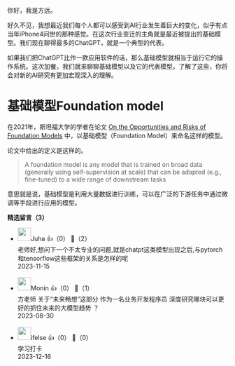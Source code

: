 你好，我是方远。

好久不见，我想最近我们每个人都可以感受到AI行业发生着巨大的变化，似乎有点当年iPhone4问世的那种感觉。在这次行业变迁的主角就是最近被提出的基础模型。我们现在聊得最多的ChatGPT，就是一个典型的代表。

如果我们把ChatGPT比作一款应用软件的话，那么基础模型就相当于运行它的操作系统。这次加餐，我们就来聊聊基础模型以及它的代表模型。了解了这些，你将会对新的AI研究有更加宏观深入的理解。

# 基础模型Foundation model

在2021年，斯坦福大学的学者在论文 [On the Opportunities and Risks of Foundation Models](https://arxiv.org/pdf/2108.07258.pdf) 中，以基础模型（Foundation Model）来命名这样的模型。

论文中给出的定义是这样的。

> A foundation model is any model that is trained on broad data (generally using self-supervision at scale) that can be adapted (e.g., fine-tuned) to a wide range of downstream tasks

意思就是说，基础模型是利用大量数据进行训练，可以在广泛的下游任务中通过微调等手段进行应用的模型。
<div><strong>精选留言（3）</strong></div><ul>
<li><img src="https://static001.geekbang.org/account/avatar/00/14/90/19/b3403815.jpg" width="30px"><span>Juha</span> 👍（0） 💬（2）<div>老师好,想问下一个不太专业的问题,就是chatpt这类模型出现之后,与pytorch和tensorflow这些框架的关系是怎样的呢</div>2023-11-15</li><br/><li><img src="https://static001.geekbang.org/account/avatar/00/2f/fb/37/791d0f5e.jpg" width="30px"><span>Monin</span> 👍（0） 💬（1）<div>方老师  关于“未来畅想”这部分  作为一名业务开发程序员  深度研究哪块可以更好的抓住未来的大模型趋势 ？ </div>2023-08-30</li><br/><li><img src="https://static001.geekbang.org/account/avatar/00/26/eb/d7/90391376.jpg" width="30px"><span>ifelse</span> 👍（0） 💬（0）<div>学习打卡</div>2023-12-16</li><br/>
</ul>